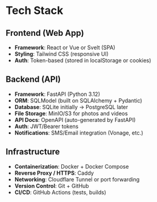 # Tech Stack

## Frontend (Web App)

- **Framework**: React or Vue or Svelt (SPA)
- **Styling**: Tailwind CSS (responsive UI)
- **Auth**: Token-based (stored in localStorage or cookies)

## Backend (API)

- **Framework**: FastAPI (Python 3.12)
- **ORM**: SQLModel (built on SQLAlchemy + Pydantic)
- **Database**: SQLite initially → PostgreSQL later
- **File Storage**: MinIO/S3 for photos and videos
- **API Docs**: OpenAPI (auto-generated by FastAPI)
- **Auth**: JWT/Bearer tokens
- **Notifications**: SMS/Email integration (Vonage, etc.)

## Infrastructure

- **Containerization**: Docker + Docker Compose
- **Reverse Proxy / HTTPS**: Caddy
- **Networking**: Cloudflare Tunnel or port forwarding
- **Version Control**: Git + GitHub
- **CI/CD**: GitHub Actions (tests, builds)
